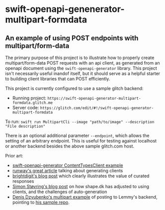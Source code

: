 # swift-openapi-genenerator-multipart-formdata
## An example of using POST endpoints with multipart/form-data

The primary purpose of this project is to illustrate how to properly create multipart/form-data POST requests with an api client, as generated from an openapi document using the `swift-openapi-generator` library. This project isn't necessarily useful inandof itself, but it should serve as a helpful starter to building client libraries that can POST efficiently.

This project is currently configured to use a sample glitch backend:
- Running project: `https://swift-openapi-generator-multipart-formdata.glitch.me`
- Server code: `https://glitch.com/edit/#!/swift-openapi-generator-multipart-formdata`

To run:
`swift run MultipartCli --image "path/to/image" --description "File description"`

There is an optional additional parameter `--endpoint`, which allows the setting of an arbitrary endpoint. This is useful for testing against localhost or another backend besides the above sample glitch.com host.

Prior art:
- [swift-openapi-generator ContentTypesClient example](https://github.com/apple/swift-openapi-generator/blob/7992d77065f2787e7651cf6d9be9b99ad38f5166/Examples/various-content-types-client-example/Sources/ContentTypesClient/ContentTypesClient.swift)
- [runway's great article](https://www.runway.team/blog/how-to-build-an-app-store-connect-api-client-in-swift-using-openapi) talking about generating clients
- [brightdigit's blog post](https://brightdigit.com/tutorials/swift-openapi-generator/) which clearly illustrates the value of curated responses
- [Simon Støvring's blog post](https://shape.dk/news-and-knowledge/leveraging-apples-new-swift-openapi-generator) on how shape.dk has adjusted to using clients, and the challenges of auto-generation
- [Denis Dzyubenko's multipart example](https://elk.zone/mastodon.social/@ddenis/112028263644485215) of posting to Lemmy's backend, pointing to [his sample repo](https://github.com/shadone/Lemmy-OpenAPI-Spec-Swift-Example/blob/main/Sources/lemmy-openapi-example/Main.swift#L50-L56).
